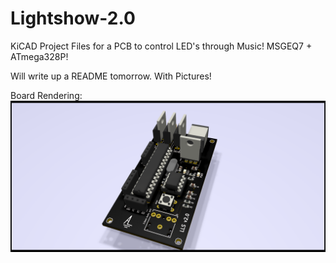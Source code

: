 # Lightshow-2.0
KiCAD Project Files for a PCB to control LED's through Music! MSGEQ7 + ATmega328P!

Will write up a README tomorrow. With Pictures!

Board Rendering:
![alt text][render]

[render]: https://github.com/andrewlitt/Lightshow-2.0/blob/master/Gerber%20Files/Black.png "PCB Rendering"
